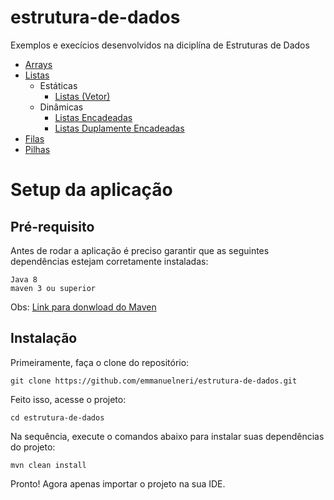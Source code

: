 # estrutura-de-dados

Exemplos e execícios desenvolvidos na diciplína de Estruturas de Dados

- [Arrays](https://github.com/emmanuelneri/estrutura-de-dados/tree/master/src/main/java/br/com/emmanuelneri/arrays)
- [Listas](https://github.com/emmanuelneri/estrutura-de-dados/tree/master/src/main/java/br/com/emmanuelneri/listas)
  - Estáticas
     - [Listas (Vetor)](https://github.com/emmanuelneri/estrutura-de-dados/tree/master/src/main/java/br/com/emmanuelneri/listas/estatica)
  - Dinâmicas
     - [Listas Encadeadas](https://github.com/emmanuelneri/estrutura-de-dados/tree/master/src/main/java/br/com/emmanuelneri/listas/dinamicas/encadeadas)
     - [Listas Duplamente Encadeadas](https://github.com/emmanuelneri/estrutura-de-dados/tree/master/src/main/java/br/com/emmanuelneri/listas/dinamicas/duplamenteencadeada)
- [Filas](https://github.com/emmanuelneri/estrutura-de-dados/tree/master/src/main/java/br/com/emmanuelneri/filas)
- [Pilhas](https://github.com/emmanuelneri/estrutura-de-dados/tree/master/src/main/java/br/com/emmanuelneri/pilhas)


# Setup da aplicação

## Pré-requisito

Antes de rodar a aplicação é preciso garantir que as seguintes dependências estejam corretamente instaladas:
```
Java 8
maven 3 ou superior
```

Obs: [Link para donwload do Maven](https://maven.apache.org/download.cgi)

## Instalação

Primeiramente, faça o clone do repositório:
```
git clone https://github.com/emmanuelneri/estrutura-de-dados.git
```

Feito isso, acesse o projeto:
```
cd estrutura-de-dados
```

Na sequência, execute o comandos abaixo para instalar suas dependências do projeto:
```
mvn clean install
```

Pronto! Agora apenas importar o projeto na sua IDE.



